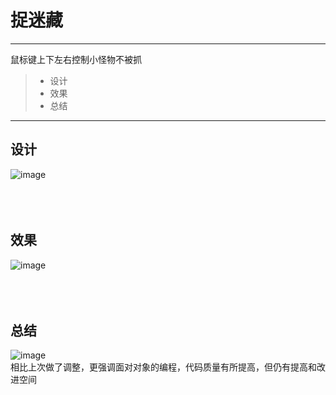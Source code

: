 # 捉迷藏
------

鼠标键上下左右控制小怪物不被抓
> * 设计
> * 效果
> * 总结

------
## 设计
![image](https://github.com/luguanxing/My-Games/blob/master/04-%E6%8D%89%E8%BF%B7%E8%97%8F/pictures/motaEx.gif?raw=true)<br>
<br><br><br>

## 效果
![image](https://github.com/luguanxing/My-Games/blob/master/04-%E6%8D%89%E8%BF%B7%E8%97%8F/pictures/0.jpg?raw=true)<br>
<br><br><br>

## 总结
![image](https://github.com/luguanxing/My-Games/blob/master/04-%E6%8D%89%E8%BF%B7%E8%97%8F/pictures/class.jpg?raw=true)<br>
相比上次做了调整，更强调面对对象的编程，代码质量有所提高，但仍有提高和改进空间<br>
<br><br><br>
